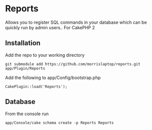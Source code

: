 Reports
====

Allows you to register SQL commands in your database which can be quickly run by admin users.. For CakePHP 2

Installation
----

Add the repo to your working directory

	git submodule add https://github.com/morrislaptop/reports.git app/Plugin/Reports
	
Add the following to app/Config/bootstrap.php

	CakePlugin::load('Reports');
  

Database
----

From the console run

	app/Console/cake schema create -p Reports Reports
